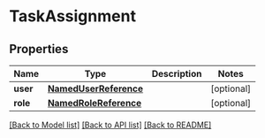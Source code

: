 # TaskAssignment

## Properties
Name | Type | Description | Notes
------------ | ------------- | ------------- | -------------
**user** | [**NamedUserReference**](NamedUserReference.md) |  | [optional] 
**role** | [**NamedRoleReference**](NamedRoleReference.md) |  | [optional] 

[[Back to Model list]](../README.md#documentation-for-models) [[Back to API list]](../README.md#documentation-for-api-endpoints) [[Back to README]](../README.md)

